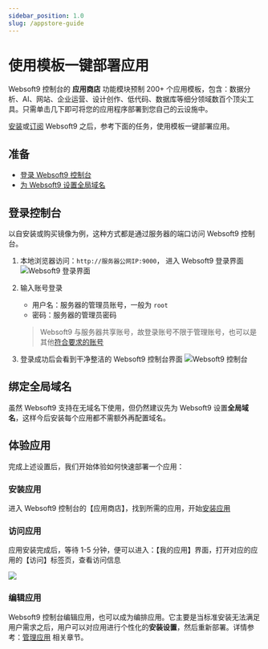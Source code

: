 ```yaml
---
sidebar_position: 1.0
slug: /appstore-guide
---
```


# 使用模板一键部署应用

Websoft9 控制台的 **应用商店** 功能模块预制 200+ 个应用模板，包含：数据分析、AI、网站、企业运营、设计创作、低代码、数据库等细分领域数百个顶尖工具。只需单击几下即可将您的应用程序部署到您自己的云设施中。

[安装](./install)或[订阅](./business) Websoft9 之后，参考下面的任务，使用模板一键部署应用。

## 准备

- [登录 Websoft9 控制台](./login-console)
- [为 Websoft9 设置全局域名](./guide/appsetdomain#global-domain)


## 登录控制台

以自安装或购买镜像为例，这种方式都是通过服务器的端口访问 Websoft9 控制台。

1. 本地浏览器访问：`http://服务器公网IP:9000`， 进入 Websoft9 登录界面
   ![Websoft9 登录界面](https://libs.websoft9.com/Websoft9/DocsPicture/zh/websoft9/websoft9-loginpage.png)

2. 输入账号登录   
   - 用户名：服务器的管理员账号，一般为 `root`
   - 密码：服务器的管理员密码

   > Websoft9 与服务器共享账号，故登录账号不限于管理账号，也可以是其他[符合要求的账号](./quick/credentials)

3. 登录成功后会看到干净整洁的 Websoft9 控制台界面 
   ![Websoft9 控制台](https://libs.websoft9.com/Websoft9/DocsPicture/zh/websoft9/websoft9-console-overview.png)

## 绑定全局域名

虽然 Websoft9 支持在无域名下使用，但仍然建议先为 Websoft9 设置**全局域名**，这样今后安装每个应用都不需额外再配置域名。 



## 体验应用

完成上述设置后，我们开始体验如何快速部署一个应用：

### 安装应用

进入 Websoft9 控制台的【应用商店】，找到所需的应用，开始[安装应用](./user/installapp)

### 访问应用

应用安装完成后，等待 1-5 分钟，便可以进入：【我的应用】界面，打开对应的应用的【访问】标签页，查看访问信息

![](https://libs.websoft9.com/Websoft9/DocsPicture/zh/websoft9/websoft9-myapps-access.png)

### 编辑应用

Websoft9 控制台编辑应用，也可以成为编排应用。它主要是当标准安装无法满足用户需求之后，用户可以对应用进行个性化的**安装设置**，然后重新部署。详情参考：[管理应用](./user/manageapp) 相关章节。

